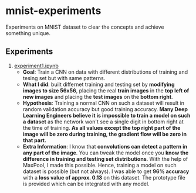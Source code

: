 # mnist-experiments
Experiments on MNIST dataset to clear the concepts and achieve something unique.

## Experiments
1. [experiment1.ipynb](https://github.com/ParikhKadam/mnist-experiments/blob/master/experiment1.ipynb)
   - **Goal**: Train a CNN on data with different distributions of training and tesing set but with same patterns.
   - **What I did**: built differnet training and testing set by **modifying images to size 56x56**, placing the real **train images** in the **top left of new images** and placing the **test images** on the **bottom right**.
   - **Hypothesis**: Training a normal CNN on such a dataset will result in random validation accuracy but good training accuracy. **Many Deep Learning Engineers believe it is impossible to train a model on such a dataset** as the network won't see a single digit in bottom right at the time of training. **As all values except the top right part of the image will be zero during training, the gradient flow will be zero in that part.**
   - **Extra Information**: I know that **convolutions can detect a pattern in any part of the image**. You can tweak the model once you **know the difference in training and testing set distributions**. With the help of MaxPool, I made this possible. Hence, training a model on such dataset is possible (but not always). I was able to get **96% accuracy** with a **loss value of approx. 0.13** on this dataset. The prototype file is provided which can be integrated with any model.
